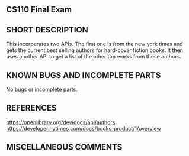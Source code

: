 ## CS110 Final Exam 


## SHORT DESCRIPTION 
This incorperates two APIs. The first one is from the new york times and gets the current best selling authors for hard-cover fiction books. It then uses another API to get a list of the other top works from these authors. 


## KNOWN BUGS AND INCOMPLETE PARTS 
No bugs or incomplete parts. 

## REFERENCES 
https://openlibrary.org/dev/docs/api/authors
https://developer.nytimes.com/docs/books-product/1/overview

## MISCELLANEOUS COMMENTS 
